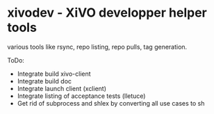 xivodev - XiVO developper helper tools
======================================

various tools like rsync, repo listing, repo pulls, tag generation.


ToDo:
 * Integrate build xivo-client
 * Integrate build doc
 * Integrate launch client (xclient)
 * Integrate listing of acceptance tests (lletuce)
 * Get rid of subprocess and shlex by converting all use cases to sh
